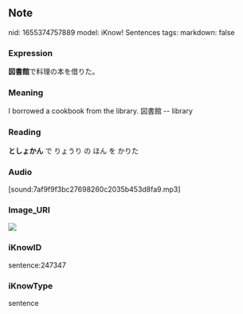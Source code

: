 ## Note
nid: 1655374757889
model: iKnow! Sentences
tags: 
markdown: false

### Expression
<b>図書館</b>で料理の本を借りた。

### Meaning
I borrowed a cookbook from the library.
図書館 -- library

### Reading
<b>としょかん</b> で りょうり の ほん を かりた

### Audio
[sound:7af9f9f3bc27698260c2035b453d8fa9.mp3]

### Image_URI
<img src="1c12084668899fa1b0034f0ca4264b81.jpg">

### iKnowID
sentence:247347

### iKnowType
sentence
